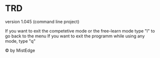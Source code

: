 # TRD
version 1.045 (command line project)


If you want to exit the competetive mode or the free-learn mode type "l" to go back to the menu
If you want to exit the programm while using any mode, type "q"

© by MistEdge
